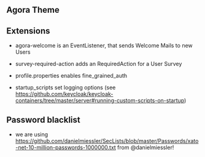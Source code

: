 ## Agora Theme

## Extensions

- agora-welcome is an EventListener, that sends Welcome Mails to new Users
- survey-required-action adds an RequiredAction for a User Survey

- profile.properties enables fine_grained_auth
- startup_scripts set logging options (see https://github.com/keycloak/keycloak-containers/tree/master/server#running-custom-scripts-on-startup)

## Password blacklist

- we are using https://github.com/danielmiessler/SecLists/blob/master/Passwords/xato-net-10-million-passwords-1000000.txt from @danielmiessler!
